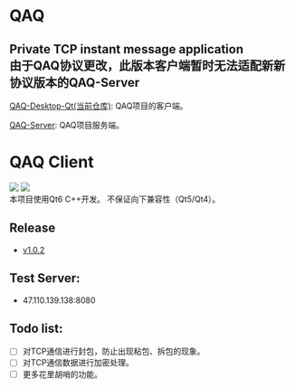 # QAQ
Private TCP instant message application    
由于QAQ协议更改，此版本客户端暂时无法适配新新协议版本的QAQ-Server  
--------------------
[QAQ-Desktop-Qt(当前仓库)](https://github.com/I-Info/QAQ-Desktop-Qt): 
QAQ项目的客户端。

[QAQ-Server](https://github.com/lixiao189/QAQServer):
QAQ项目服务端。

# QAQ Client
<a href="https://github.com/I-Info/QAQ-Desktop-Qt/blob/main/LICENSE"><img src="https://img.shields.io/github/license/I-Info/QAQ-Desktop-Qt?style=flat-square"></img></a>
<a href="https://github.com/I-Info/QAQ-Desktop-Qt/releases/tag/v1.0.2"><img src="https://img.shields.io/github/v/release/I-Info/QAQ-Desktop-Qt?include_prereleases&style=flat-square"></img></a>   
本项目使用Qt6 C++开发。
不保证向下兼容性（Qt5/Qt4）。

## Release    
- [v1.0.2](https://github.com/I-Info/QAQ-Desktop-Qt/releases/tag/v1.0.2)

## Test Server:
- 47.110.139.138:8080  

## Todo list:    
- [ ] 对TCP通信进行封包，防止出现粘包、拆包的现象。
- [ ] 对TCP通信数据进行加密处理。
- [ ] 更多花里胡哨的功能。
